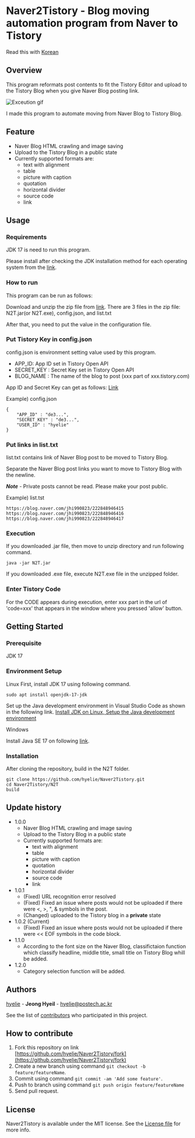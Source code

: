# Naver2Tistory - Blog moving automation program from Naver to Tistory

Read this with [Korean](./readme/README_KR.md)

## Overview
This program reformats post contents to fit the Tistory Editor and upload to the Tistory Blog when you give Naver Blog posting link.

![Exceution gif](./readme/%EC%8B%A4%ED%96%89%20%ED%99%94%EB%A9%B4.gif)

I made this program to automate moving from Naver Blog to Tistory Blog.

## Feature
- Naver Blog HTML crawling and image saving
- Upload to the Tistory Blog in a public state
- Currently supported formats are:
    - text with alignment
    - table
    - picture with caption
    - quotation
    - horizontal divider
    - source code
    - link

## Usage
### Requirements
JDK 17 is need to run this program.

Please install after checking the JDK installation method for each operating system from the [link](https://github.com/hyelie/Naver2Tistory#environment-setup).

### How to run

This program can be run as follows:

Download and unzip the zip file from [link](https://github.com/hyelie/Naver2Tistory/releases/tag/v1.0.2). There are 3 files in the zip file: N2T.jar(or N2T.exe), config.json, and list.txt

After that, you need to put the value in the configuration file.

### Put Tistory Key in config.json
config.json is environment setting value used by this program.
- APP_ID: App ID set in Tistory Open API
- SECRET_KEY : Secret Key set in Tistory Open API
- BLOG_NAME : The name of the blog to post (xxx part of xxx.tistory.com)

App ID and Secret Key can get as follows: [Link](https://hyelie.tistory.com/entry/Tistory-Open-API-%EC%95%B1-%EB%93%B1%EB%A1%9D) 

Example) config.json
```
{
    "APP_ID" : "de3...",
    "SECRET_KEY" : "de3...",
    "USER_ID" : "hyelie"
}
```

### Put links in list.txt
list.txt contains link of Naver Blog post to be moved to Tistory Blog.

Separate the Naver Blog post links you want to move to Tistory Blog with the newline.

***Note*** - Private posts cannot be read. Please make your post public.

Example) list.tst
```
https://blog.naver.com/jhi990823/222848946415
https://blog.naver.com/jhi990823/222848946416
https://blog.naver.com/jhi990823/222848946417
```

### Execution
If you downloaded .jar file, then move to unzip directory and run following command.
```
java -jar N2T.jar
```

If you downloaded .exe file, execute N2T.exe file in the unzipped folder.

### Enter Tistory Code
For the CODE appears during execution, enter xxx part in the url of 'code=xxx' that appears in the window where you pressed 'allow' button.

## Getting Started
### Prerequisite

JDK 17

### Environment Setup

Linux
First, install JDK 17 using following command.
```
sudo apt install openjdk-17-jdk
```

Set up the Java development environment in Visual Studio Code as shown in the following link. [Install JDK on Linux, Setup the Java development environment](https://hyelie.tistory.com/entry/GCP%EC%97%90-Java-%EA%B0%9C%EB%B0%9C%ED%99%98%EA%B2%BD-%EC%84%B8%ED%8C%85?category=947331)

Windows

Install Java SE 17 on following [link](https://www.oracle.com/java/technologies/javase/jdk17-archive-downloads.html).

### Installation

After cloning the repository, build in the N2T folder.
```
git clone https://github.com/hyelie/Naver2Tistory.git
cd Naver2Tistory/N2T
build
```

## Update history

* 1.0.0
    - Naver Blog HTML crawling and image saving
    - Upload to the Tistory Blog in a public state
    - Currently supported formats are:
        - text with alignment
        - table
        - picture with caption
        - quotation
        - horizontal divider
        - source code
        - link
* 1.0.1
    - (Fixed) URL recognition error resolved
    - (Fixed) Fixed an issue where posts would not be uploaded if there were <, >, ", & symbols in the post.
    - (Changed) uploaded to the Tistory blog in a **private** state
* 1.0.2 (Current)
    - (Fixed) Fixed an issue where posts would not be uploaded if there were << EOF symbols in the code block.
* 1.1.0
    - According to the font size on the Naver Blog, classifictaion function which classify headline, middle title, small title on Tistory Blog whill be added.
* 1.2.0
    - Category selection function will be added.

## Authors
[hyelie](https://github.com/hyelie) - **Jeong Hyeil** - <hyelie@postech.ac.kr>

See the list of [contributors](./CONTRIBUTORS) who participated in this project.

## How to contribute

1. Fork this repository on link [https://github.com/hyelie/Naver2Tistory/fork](https://github.com/hyelie/Naver2Tistory/fork)
2. Create a new branch using command `git checkout -b feature/featureName`.
3. Commit using command `git commit -am 'Add some feature'`.
4. Push to branch using command `git push origin feature/featureName`
5. Send pull request.

## License

Naver2Tistory is available under the MIT license. See the [License file](./LICENSE) for more info.
